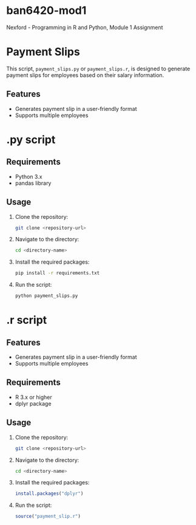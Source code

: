 # ban6420-mod1
Nexford - Programming in R and Python, Module 1 Assignment

# Payment Slips
This script, `payment_slips.py` or `payment_slips.r`, is designed to generate payment slips for employees based on their salary information. 

## Features
- Generates payment slip in a user-friendly format
- Supports multiple employees


# .py script


## Requirements
- Python 3.x
- pandas library

## Usage
1. Clone the repository:
    ```bash
    git clone <repository-url>
    ```
2. Navigate to the directory:
    ```bash
    cd <directory-name>
    ```
3. Install the required packages:
    ```bash
    pip install -r requirements.txt
    ```
4. Run the script:
    ```bash
    python payment_slips.py
    ```


# .r script


## Features
- Generates payment slip in a user-friendly format
- Supports multiple employees

## Requirements
- R 3.x or higher
- dplyr package

## Usage
1. Clone the repository:
    ```bash
    git clone <repository-url>
    ```
2. Navigate to the directory:
    ```bash
    cd <directory-name>
    ```
3. Install the required packages:
    ```R
    install.packages("dplyr")
    ```
4. Run the script:
    ```R
    source("payment_slip.r")
    ```
